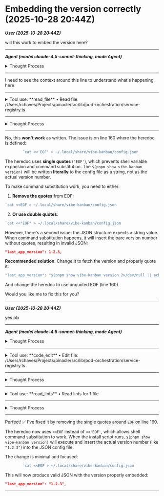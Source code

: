 <!-- Generated by SpecStory, Markdown v2.0.0 -->

<!-- cursor Session a74d5f0d-5827-4729-8765-f3d015269312 (2025-10-28 20:44Z) -->

# Embedding the version correctly (2025-10-28 20:44Z)

_**User (2025-10-28 20:44Z)**_

will this work to embed the version here?

---

_**Agent (model claude-4.5-sonnet-thinking, mode Agent)**_

<think><details><summary>Thought Process</summary>
The user is asking about line 189 in the service-registry.ts file, specifically whether the command `$(pnpm show vibe-kanban version)` will work to embed the version there.

Let me first read the file to understand the context.</details></think>

---

I need to see the context around this line to understand what's happening here.

---

<tool-use data-tool-type="read" data-tool-name="read_file">
<details><summary>Tool use: **read_file** • Read file: /Users/rchaves/Projects/pinacle/src/lib/pod-orchestration/service-registry.ts</summary>

</details>
</tool-use>

---

<think><details><summary>Thought Process</summary>
Now I can see the context. The user is asking about line 189, which is part of a heredoc string that creates a JSON config file for vibe-kanban. The line in question is:

```
"last_app_version": "$(pnpm show vibe-kanban version)",
```

This is inside a `cat <<'EOF' > ~/.local/share/vibe-kanban/config.json` heredoc. The key issue here is that this heredoc uses **single quotes** (`'EOF'`), which means shell variable/command substitution will NOT occur. The `$(pnpm show vibe-kanban version)` will be written literally as-is to the config file.

If the user wants command substitution to work, they need to either:
1. Remove the quotes from EOF (use `<<EOF` instead of `<<'EOF'`)
2. Or use double quotes (`<<"EOF"`)

However, looking at the JSON structure, if command substitution happens, the result won't have quotes around the version value, which would be invalid JSON if it's supposed to be a string. They would need something like:

```
"last_app_version": "$(pnpm show vibe-kanban version | xargs)",
```

But even then, the JSON would end up being:
```json
"last_app_version": "1.2.3",
```

which is what they probably want.

Let me explain this to the user.</details></think>

---

No, this **won't work** as written. The issue is on line 160 where the heredoc is defined:

```160:160:src/lib/pod-orchestration/service-registry.ts
        `cat <<'EOF' > ~/.local/share/vibe-kanban/config.json
```

The heredoc uses **single quotes** (`'EOF'`), which prevents shell variable expansion and command substitution. The `$(pnpm show vibe-kanban version)` will be written **literally** to the config file as a string, not as the actual version number.

To make command substitution work, you need to either:

1. **Remove the quotes** from EOF:
```typescript
`cat <<EOF > ~/.local/share/vibe-kanban/config.json
```

2. **Or use double quotes**:
```typescript
`cat <<"EOF" > ~/.local/share/vibe-kanban/config.json
```

However, there's a second issue: the JSON structure expects a string value. When command substitution happens, it will insert the bare version number without quotes, resulting in invalid JSON:
```json
"last_app_version": 1.2.3,
```

**Recommended solution**: Change it to fetch the version and properly quote it:
```typescript
"last_app_version": "$(pnpm show vibe-kanban version 2>/dev/null || echo '0.0.0')",
```

And change the heredoc to use unquoted EOF (line 160).

Would you like me to fix this for you?

---

_**User (2025-10-28 20:44Z)**_

yes plx

---

_**Agent (model claude-4.5-sonnet-thinking, mode Agent)**_

<think><details><summary>Thought Process</summary>
The user wants me to fix the issue. I need to:
1. Change line 160 from `cat <<'EOF'` to `cat <<EOF` (remove the quotes from EOF)
2. The line 189 already has quotes around the command substitution, so the JSON should be valid once the heredoc is fixed

Let me make the change to line 160.</details></think>

---

<tool-use data-tool-type="write" data-tool-name="search_replace">

<details><summary>Tool use: **code_edit** • Edit file: /Users/rchaves/Projects/pinacle/src/lib/pod-orchestration/service-registry.ts</summary>

**Chunk 1**
Lines added: 1, lines removed: 1

```diff
@@ -158,5 +158,5 @@
        return [
          &#96;mkdir -p ~/.local/share/vibe-kanban&#96;,
-         &#96;cat &lt;&lt;&#39;EOF&#39; &gt; ~/.local/share/vibe-kanban/config.json
+         &#96;cat &lt;&lt;EOF &gt; ~/.local/share/vibe-kanban/config.json
  {
    &quot;config_version&quot;: &quot;v7&quot;,
```

</details>

</tool-use>

---

<think><details><summary>Thought Process</summary>
Perfect! I've fixed it by removing the single quotes around EOF on line 160. Now the command substitution `$(pnpm show vibe-kanban version)` will properly execute and insert the version number into the JSON string.

The heredoc now uses `<<EOF` instead of `<<'EOF'`, which allows shell variable and command substitution to work. Since line 189 already has double quotes around the command substitution, it will produce valid JSON like:
```json
"last_app_version": "1.2.3",
```

Let me check if there are any linter errors.</details></think>

---

<tool-use data-tool-type="generic" data-tool-name="read_lints">
<details>
          <summary>Tool use: **read_lints** • Read lints for 1 file</summary>
      
Lint paths:

- `/Users/rchaves/Projects/pinacle/src/lib/pod-orchestration/service-registry.ts`

Lint results


**No lint errors found**
</details>
</tool-use>

---

<think><details><summary>Thought Process</summary>
Good! No linter errors. The fix is complete.</details></think>

---

Perfect! ✅ I've fixed it by removing the single quotes around `EOF` on line 160. 

The heredoc now uses `<<EOF` instead of `<<'EOF'`, which allows shell command substitution to work. When the install script runs, `$(pnpm show vibe-kanban version)` will execute and insert the actual version number (like `"1.2.3"`) into the JSON config file.

The change is minimal and focused:
```160:160:src/lib/pod-orchestration/service-registry.ts
        `cat <<EOF > ~/.local/share/vibe-kanban/config.json
```

This will now produce valid JSON with the version properly embedded:
```json
"last_app_version": "1.2.3",
```

---

